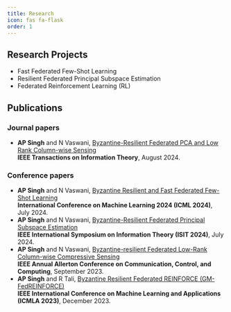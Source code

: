 ```yaml
---
title: Research
icon: fas fa-flask
order: 1
---
```

## Research Projects
- Fast Federated Few-Shot Learning
- Resilient Federated Principal Subspace Estimation
- Federated Reinforcement Learning (RL)

## Publications
### Journal papers
- **AP Singh** and N Vaswani, [Byzantine-Resilient Federated PCA and Low Rank Column-wise Sensing](https://ieeexplore.ieee.org/abstract/document/10643192) \
  **IEEE Transactions on Information Theory**, August 2024.

### Conference papers
- **AP Singh** and N Vaswani, [Byzantine Resilient and Fast Federated Few-Shot Learning](https://proceedings.mlr.press/v235/singh24f.html) \
  **International Conference on Machine Learning 2024 (ICML 2024)**, July 2024.
- **AP Singh** and N Vaswani, [Byzantine-Resilient Federated Principal Subspace Estimation](https://ieeexplore.ieee.org/abstract/document/10619161) \
  **IEEE International Symposium on Information Theory (ISIT 2024)**, July 2024.
- **AP Singh** and N Vaswani, [Byzantine-resilient Federated Low-Rank Column-wise Compressive Sensing](https://ieeexplore.ieee.org/abstract/document/10313492) \
  **IEEE Annual Allerton Conference on Communication, Control, and Computing**, September 2023.
- **AP Singh** and R Tali, [Byzantine Resilient Federated REINFORCE (GM-FedREINFORCE)](https://ieeexplore.ieee.org/abstract/document/10460041) \
  **IEEE International Conference on Machine Learning and Applications (ICMLA 2023)**, December 2023.
